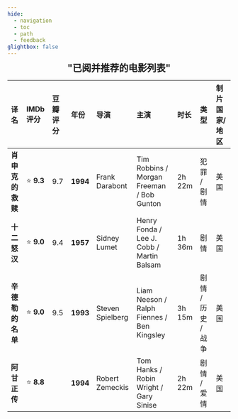 ```yaml
---
hide:
  - navigation
  - toc
  - path
  - feedback
glightbox: false
---
```


<style>
  .md-typeset h1,
  .md-content__button {
    font-size: 0px;
    color: rgb(0,0,0,0);
    line-height: 0;
    margin: 0 0 0 0;
  }
</style>

<link rel="stylesheet" href="/stylesheets/index.css">

<h2 align="center" style="font-weight: bolder; margin-top: 0;line-height:1;">
    "已阅并推荐的电影列表" 
</h2>

|译名|IMDb评分|豆瓣评分|年份|导演|主演|时长|类型|制片国家/地区|
|:-|:-|:-|:-|:-|:-|:-|:-|:-|
|**肖申克的救赎**|⭐ **9.3** |9.7|**1994**|Frank Darabont|Tim Robbins / Morgan Freeman / Bob Gunton| 2h 22m |犯罪 / 剧情|美国|
|**十二怒汉**|⭐ **9.0**|9.4|**1957**|Sidney Lumet|Henry Fonda / Lee J. Cobb / Martin Balsam|1h 36m|剧情|美国|
|**辛德勒的名单**|⭐ **9.0**|9.5|**1993**|Steven Spielberg|Liam Neeson / Ralph Fiennes / Ben Kingsley|3h 15m|剧情 / 历史 / 战争|美国|
|**阿甘正传**|⭐ **8.8**||**1994**|Robert Zemeckis|Tom Hanks / Robin Wright / Gary Sinise|2h 22m|剧情 / 爱情|美国|
